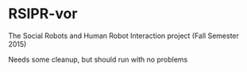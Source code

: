 # RSIPR-vor

The Social Robots and Human Robot Interaction project (Fall Semester 2015)

Needs some cleanup, but should run with no problems
